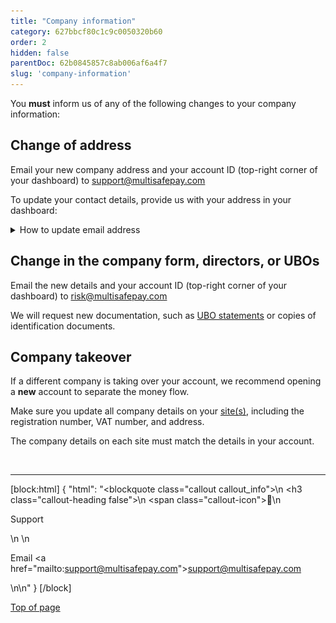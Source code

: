 ```yaml
---
title: "Company information"
category: 627bbcf80c1c9c0050320b60
order: 2
hidden: false
parentDoc: 62b0845857c8ab006af6a4f7
slug: 'company-information'
---
```


You **must** inform us of any of the following changes to your company information:

## Change of address

Email your new company address and your account ID (top-right corner of your dashboard) to <support@multisafepay.com>  

To update your contact details, provide us with your address in your dashboard:

<details id="provide-email">
<summary>How to update email address</summary>
<br>

1. Sign in to your <a href="https://merchant.multisafepay.com" target="_blank">MultiSafepay dashboard</a> <i class="fa fa-external-link" style="font-size:12px;color:#8b929e"></i>.
2. In the top-right corner of your dashboard, click <img src="https://raw.githubusercontent.com/MultiSafepay/docs/master/static/img/profile-icon.png"/>  > **Account information**.
3. Under **Contact details**, provide the relevant email address. 

</details>

## Change in the company form, directors, or UBOs 

Email the new details and your account ID (top-right corner of your dashboard) to <risk@multisafepay.com>

We will request new documentation, such as [UBO statements](/docs/onboarding#4-identify-ubos) or copies of identification documents. 

## Company takeover

If a different company is taking over your account, we recommend opening a **new** account to separate the money flow. 

Make sure you update all company details on your [site(s)](/docs/sites/), including the registration number, VAT number, and address. 

The company details on each site must match the details in your account.

<br>

---

[block:html]
{
  "html": "<blockquote class=\"callout callout_info\">\n    <h3 class=\"callout-heading false\">\n        <span class=\"callout-icon\">💬</span>\n        <p>Support</p>\n    </h3>\n    <p>Email <a href=\"mailto:support@multisafepay.com\">support@multisafepay.com</a></p>\n</blockquote>\n"
}
[/block]

[Top of page](#)

